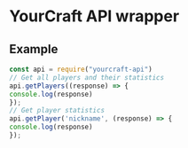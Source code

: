 # YourCraft API wrapper
## Example
```js
const api = require("yourcraft-api")
// Get all players and their statistics
api.getPlayers((response) => {
console.log(response)
});
// Get player statistics
api.getPlayer('nickname', (response) => {
console.log(response)
});
```